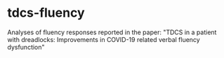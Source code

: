 # tdcs-fluency
Analyses of fluency responses reported in the paper: "TDCS in a patient with dreadlocks: Improvements in COVID-19 related verbal fluency dysfunction"
